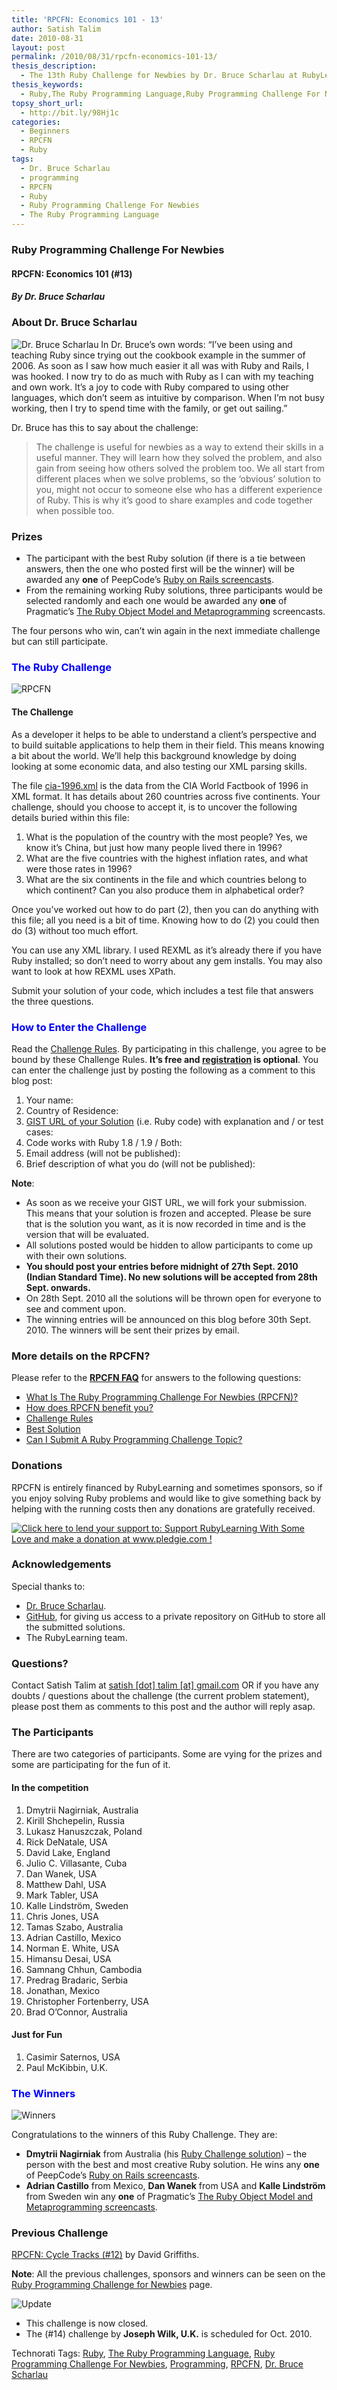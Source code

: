 ```yaml
---
title: 'RPCFN: Economics 101 - 13'
author: Satish Talim
date: 2010-08-31
layout: post
permalink: /2010/08/31/rpcfn-economics-101-13/
thesis_description:
  - The 13th Ruby Challenge for Newbies by Dr. Bruce Scharlau at RubyLearning.org
thesis_keywords:
  - Ruby,The Ruby Programming Language,Ruby Programming Challenge For Newbies,Programming,RPCFN,Dr. Bruce Scharlau
topsy_short_url:
  - http://bit.ly/98Hj1c
categories:
  - Beginners
  - RPCFN
  - Ruby
tags:
  - Dr. Bruce Scharlau
  - programming
  - RPCFN
  - Ruby
  - Ruby Programming Challenge For Newbies
  - The Ruby Programming Language
---
```

<div>
  <h3>
    Ruby Programming Challenge For Newbies
  </h3>
  
  <h4>
    RPCFN: Economics 101 (#13)
  </h4>
  
  <h5>
    By Dr. Bruce Scharlau
  </h5>
  
  <h3>
    About Dr. Bruce Scharlau
  </h3>
  
  <p class="block">
    <img class="alignright" title="Dr. Bruce Scharlau" src="http://rubylearning.com/images/self-head-final_thumb1.png" alt="Dr. Bruce Scharlau" /> In Dr. Bruce&#8217;s own words: &#8220;I&#8217;ve been using and teaching Ruby since trying out the cookbook example in the summer of 2006. As soon as I saw how much easier it all was with Ruby and Rails, I was hooked. I now try to do as much with Ruby as I can with my teaching and own work. It’s a joy to code with Ruby compared to using other languages, which don’t seem as intuitive by comparison. When I’m not busy working, then I try to spend time with the family, or get out sailing.&#8221;
  </p>
  
  <p>
    Dr. Bruce has this to say about the challenge:
  </p>
  
  <blockquote>
    <p>
      The challenge is useful for newbies as a way to extend their skills in a useful manner. They will learn how they solved the problem, and also gain from seeing how others solved the problem too. We all start from different places when we solve problems, so the ‘obvious’ solution to you, might not occur to someone else who has a different experience of Ruby. This is why it’s good to share examples and code together when possible too.
    </p>
  </blockquote>
  
  <h3>
    Prizes
  </h3>
  
  <ul>
    <li>
      The participant with the best Ruby solution (if there is a tie between answers, then the one who posted first will be the winner) will be awarded any <b>one</b> of PeepCode&#8217;s <a href="http://peepcode.com/screencasts/ruby-on-rails">Ruby on Rails screencasts</a>.
    </li>
    <li>
      From the remaining working Ruby solutions, three participants would be selected randomly and each one would be awarded any <b>one</b> of Pragmatic&#8217;s <a href='http://www.pragprog.com/screencasts/v-dtrubyom/the-ruby-object-model-and-metaprogramming'>The Ruby Object Model and Metaprogramming</a> screencasts.
    </li>
  </ul>
  
  <p>
    The four persons who win, can&#8217;t win again in the next immediate challenge but can still participate.
  </p>
  
  <h3 style="color:#0000FF;">
    The Ruby Challenge
  </h3>
  
  <p>
    <img class="alignright" src='http://rubylearning.com/images/rubypc.jpg' style="border: 0px none ;" alt="RPCFN" title="Ruby Programming Challenge For Newbies" />
  </p>
  
  <h4>
    The Challenge
  </h4>
  
  <p>
    As a developer it helps to be able to understand a client’s perspective and to build suitable applications to help them in their field. This means knowing a bit about the world. We’ll help this background knowledge by doing looking at some economic data, and also testing our XML parsing skills.
  </p>
  
  <p>
    The file <a href="http://rubylearning.com/data/cia-1996.zip">cia-1996.xml</a> is the data from the CIA World Factbook of 1996 in XML format. It has details about 260 countries across five continents. Your challenge, should you choose to accept it, is to uncover the following details buried within this file:
  </p>
  
  <ol>
    <li>
      What is the population of the country with the most people? Yes, we know it’s China, but just how many people lived there in 1996?
    </li>
    <li>
      What are the five countries with the highest inflation rates, and what were those rates in 1996?
    </li>
    <li>
      What are the six continents in the file and which countries belong to which continent? Can you also produce them in alphabetical order?
    </li>
  </ol>
  
  <p>
    Once you’ve worked out how to do part (2), then you can do anything with this file; all you need is a bit of time. Knowing how to do (2) you could then do (3) without too much effort.
  </p>
  
  <p>
    You can use any XML library. I used REXML as it’s already there if you have Ruby installed; so don’t need to worry about any gem installs. You may also want to look at how REXML uses XPath.
  </p>
  
  <p>
    Submit your solution of your code, which includes a test file that answers the three questions.
  </p>
  
  <h3 style="color:#0000FF;">
    How to Enter the Challenge
  </h3>
  
  <p>
    Read the <a href="http://rubylearning.com/blog/ruby-programming-challenge-faq/index.php#rpc6">Challenge Rules</a>. By participating in this challenge, you agree to be bound by these Challenge Rules. <b>It&#8217;s free and <a href="http://rubylearning.com/blog/wp-login.php?action=register">registration</a> is optional</b>. You can enter the challenge just by posting the following as a comment to this blog post:
  </p>
  
  <ol>
    <li>
      Your name:
    </li>
    <li>
      Country of Residence:
    </li>
    <li>
      <a href="http://rubylearning.com/blog/ruby-programming-challenge-faq/#rpc5">GIST URL of your Solution</a> (i.e. Ruby code) with explanation and / or test cases:
    </li>
    <li>
      Code works with Ruby 1.8 / 1.9 / Both:
    </li>
    <li>
      Email address (will not be published):
    </li>
    <li>
      Brief description of what you do (will not be published):
    </li>
  </ol>
  
  <p>
    <b>Note</b>:
  </p>
  
  <ul>
    <li>
      As soon as we receive your GIST URL, we will fork your submission. This means that your solution is frozen and accepted. Please be sure that is the solution you want, as it is now recorded in time and is the version that will be evaluated.
    </li>
    <li>
      All solutions posted would be hidden to allow participants to come up with their own solutions.
    </li>
    <li>
      <b>You should post your entries before midnight of 27th Sept. 2010 (Indian Standard Time). No new solutions will be accepted from 28th Sept. onwards.</b>
    </li>
    <li>
      On 28th Sept. 2010 all the solutions will be thrown open for everyone to see and comment upon.
    </li>
    <li>
      The winning entries will be announced on this blog before 30th Sept. 2010. The winners will be sent their prizes by email.
    </li>
  </ul>
  
  <h3>
    More details on the RPCFN?
  </h3>
  
  <p>
    Please refer to the <b><a href="http://rubylearning.com/blog/ruby-programming-challenge-faq/">RPCFN FAQ</a></b> for answers to the following questions:
  </p>
  
  <ul>
    <li>
      <a href="http://rubylearning.com/blog/ruby-programming-challenge-faq/index.php#rpc1">What Is The Ruby Programming Challenge For Newbies (RPCFN)?</a>
    </li>
    <li>
      <a href="http://rubylearning.com/blog/ruby-programming-challenge-faq/index.php#rpc2">How does RPCFN benefit you?</a>
    </li>
    <li>
      <a href="http://rubylearning.com/blog/ruby-programming-challenge-faq/index.php#rpc6">Challenge Rules</a>
    </li>
    <li>
      <a href="http://rubylearning.com/blog/ruby-programming-challenge-faq/index.php#rpc3">Best Solution</a>
    </li>
    <li>
      <a href="http://rubylearning.com/blog/ruby-programming-challenge-faq/index.php#rpc4">Can I Submit A Ruby Programming Challenge Topic?</a>
    </li>
  </ul>
  
  <h3>
    Donations
  </h3>
  
  <p>
    RPCFN is entirely financed by RubyLearning and sometimes sponsors, so if you enjoy solving Ruby problems and would like to give something back by helping with the running costs then any donations are gratefully received.
  </p>
  
  <p>
    <a href='http://www.pledgie.com/campaigns/12553'><img alt='Click here to lend your support to: Support RubyLearning With Some Love and make a donation at www.pledgie.com !' src='http://www.pledgie.com/campaigns/12553.png?skin_name=chrome' style='border:0px;' /></a>
  </p>
  
  <h3>
    Acknowledgements
  </h3>
  
  <p>
    Special thanks to:
  </p>
  
  <ul>
    <li>
      <a href="http://twitter.com/scharlau">Dr. Bruce Scharlau</a>.
    </li>
    <li>
      <a href="http://github.com/">GitHub</a>, for giving us access to a private repository on GitHub to store all the submitted solutions.
    </li>
    <li>
      The RubyLearning team.
    </li>
  </ul>
  
  <h3>
    Questions?
  </h3>
  
  <p>
    Contact Satish Talim at <a href="mailto:satish.talim@gmail.com">satish [dot] talim [at] gmail.com</a> OR if you have any doubts / questions about the challenge (the current problem statement), please post them as comments to this post and the author will reply asap.
  </p>
  
  <h3>
    The Participants
  </h3>
  
  <p>
    There are two categories of participants. Some are vying for the prizes and some are participating for the fun of it.
  </p>
  
  <h4>
    In the competition
  </h4>
  
  <ol>
    <li>
      Dmytrii Nagirniak, Australia
    </li>
    <li>
      Kirill Shchepelin, Russia
    </li>
    <li>
      Lukasz Hanuszczak, Poland
    </li>
    <li>
      Rick DeNatale, USA
    </li>
    <li>
      David Lake, England
    </li>
    <li>
      Julio C. Villasante, Cuba
    </li>
    <li>
      Dan Wanek, USA
    </li>
    <li>
      Matthew Dahl, USA
    </li>
    <li>
      Mark Tabler, USA
    </li>
    <li>
      Kalle Lindström, Sweden
    </li>
    <li>
      Chris Jones, USA
    </li>
    <li>
      Tamas Szabo, Australia
    </li>
    <li>
      Adrian Castillo, Mexico
    </li>
    <li>
      Norman E. White, USA
    </li>
    <li>
      Himansu Desai, USA
    </li>
    <li>
      Samnang Chhun, Cambodia
    </li>
    <li>
      Predrag Bradaric, Serbia
    </li>
    <li>
      Jonathan, Mexico
    </li>
    <li>
      Christopher Fortenberry, USA
    </li>
    <li>
      Brad O&#8217;Connor, Australia
    </li>
  </ol>
  
  <h4>
    Just for Fun
  </h4>
  
  <ol>
    <li>
      Casimir Saternos, USA
    </li>
    <li>
      Paul McKibbin, U.K.
    </li>
  </ol>
  
  <h3 style="color:#0000FF;">
    The Winners
  </h3>
  
  <p>
    <img class="alignright" src='http://rubylearning.com/images/winner_icon_1.png' style="border: 0px none ;" alt="Winners" />
  </p>
  
  <p>
    Congratulations to the winners of this Ruby Challenge. They are:
  </p>
  
  <ul>
    <li>
      <b>Dmytrii Nagirniak</b> from Australia (his <a href="https://gist.github.com/a8c86e12d7bf7afff3a7">Ruby Challenge solution</a>) &#8211; the person with the best and most creative Ruby solution. He wins any <b>one</b> of PeepCode’s <a href="http://peepcode.com/screencasts/ruby-on-rails">Ruby on Rails screencasts</a>.
    </li>
    <li>
      <b>Adrian Castillo</b> from Mexico, <b>Dan Wanek</b> from USA and <b>Kalle Lindström</b> from Sweden win any <b>one</b> of Pragmatic’s <a href="http://www.pragprog.com/screencasts/v-dtrubyom/the-ruby-object-model-and-metaprogramming">The Ruby Object Model and Metaprogramming screencasts</a>.
    </li>
  </ul>
  
  <h3>
    Previous Challenge
  </h3>
  
  <p>
    <a href="http://rubylearning.com/blog/2010/07/31/rpcfn-cycle-tracks-12/">RPCFN: Cycle Tracks (#12)</a> by David Griffiths.
  </p>
  
  <p>
    <b>Note</b>: All the previous challenges, sponsors and winners can be seen on the <a href="http://ruby-challenge.rubylearning.org/">Ruby Programming Challenge for Newbies</a> page.
  </p>
  
  <p>
    <img class="alignleft" src='http://rubylearning.com/images/update.jpg' style="border: 0px none ;" alt="Update" title="Update" />
  </p>
  
  <ul>
    <li>
      This challenge is now closed.
    </li>
    <li>
      The (#14) challenge by <b>Joseph Wilk, U.K.</b> is scheduled for Oct. 2010.
    </li>
  </ul>
</div>

Technorati Tags: <a href="http://technorati.com/tag/Ruby" rel="tag">Ruby</a>, <a href="http://technorati.com/tag/The+Ruby+Programming+Language" rel="tag">The Ruby Programming Language</a>, <a href="http://technorati.com/tag/Ruby+Programming+Challenge+For+Newbies" rel="tag">Ruby Programming Challenge For Newbies</a>, <a href="http://technorati.com/tag/Programming" rel="tag">Programming</a>, <a href="http://technorati.com/tag/RPCFN" rel="tag">RPCFN</a>, <a href="http://technorati.com/tag/Dr.+Bruce+Scharlau" rel="tag">Dr. Bruce Scharlau</a>
